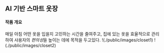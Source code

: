 ## **AI 기반 스마트 옷장**

#### 작품 개요
  매일 아침 어떤 옷을 입을지 고민하는 시간을 줄여주고, 집에 있는 옷을 효율적으로 관리하여 사용자의 *편의성*을 높이는 데에 목적을 두고있다. 
  !(./public/images/closet1)
  !(./public/images/closet2)
